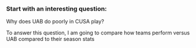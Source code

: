 ### Start with an interesting question:

Why does UAB do poorly in CUSA play?

To answer this question, I am going to compare how teams perform versus UAB 
compared to their season stats